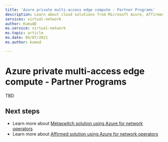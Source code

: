 ```yaml
---
title: 'Azure private multi-access edge compute - Partner Programs'
description: Learn about cloud solutions from Microsoft Azure, Affirmed Networks, and Metaswitch Networks that can help future-proof your network, drive down costs, and create new business models and revenue streams.
services: virtual-network
author: KumudD
ms.service: virtual-network
ms.topic: article
ms.date: 04/07/2021
ms.author: kumud

---
```

# Azure private multi-access edge compute - Partner Programs

TBD



## Next steps
- Learn more about [Metaswitch solution using Azure for network operators](metaswitch-overview.md)
- Learn more about [Affirmed  solution using Azure for network operators](affirmed-overview.md)


